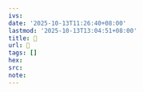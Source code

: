 ```yaml
---
ivs:
date: '2025-10-13T11:26:40+08:00'
lastmod: '2025-10-13T13:04:51+08:00'
title: 󰒝
url: 󰒝
tags: []
hex: 
src:
note:
---
```


